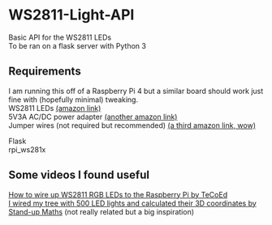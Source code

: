 # WS2811-Light-API

Basic API for the WS2811 LEDs  \
To be ran on a flask server with Python 3  



## Requirements
I am running this off of a Raspberry Pi 4 but a similar board should work just fine with (hopefully minimal) tweaking. \
WS2811 LEDs [(amazon link)](https://www.amazon.com/ALITOVE-LED-Individually-Addressable-Waterproof/dp/B01AG923GI) \
5V3A AC/DC power adapter [(another amazon link)](https://www.amazon.com/ALITOVE-100V-240V-Converter-5-5x2-1mm-Security/dp/B078RXZM4C) \
Jumper wires (not required but recommended) [(a third amazon link, wow)](https://www.amazon.com/Elegoo-EL-CP-004-Multicolored-Breadboard-arduino/dp/B01EV70C78) 

Flask  \
rpi_ws281x 





## Some videos I found useful
[How to wire up WS2811 RGB LEDs to the Raspberry Pi by TeCoEd](https://www.youtube.com/watch?v=KJupt2LIjp4) \
[I wired my tree with 500 LED lights and calculated their 3D coordinates by Stand-up Maths](https://www.youtube.com/watch?v=TvlpIojusBE&t=0s) (not really related but a big inspiration)


